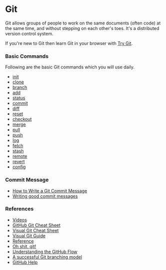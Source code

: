 # Git

Git allows groups of people to work on the same documents \(often code\) at the same time, and without stepping on each other's toes. It's a distributed version control system.

If you're new to Git then learn Git in your browser with [Try Git](https://try.github.io/).

### Basic Commands

Following are the basic Git commands which you will use daily.

* [init](https://git-scm.com/docs/git-init)
* [clone](https://git-scm.com/docs/git-clone)
* [branch](https://git-scm.com/docs/git-branch)
* [add](https://git-scm.com/docs/git-add)
* [status](https://git-scm.com/docs/git-status)
* [commit](https://git-scm.com/docs/git-commit)
* [diff](https://git-scm.com/docs/git-diff)
* [reset](https://git-scm.com/docs/git-reset)
* [checkout](https://git-scm.com/docs/git-checkout)
* [merge](https://git-scm.com/docs/git-merge)
* [pull](https://git-scm.com/docs/git-pull)
* [push](https://git-scm.com/docs/git-push)
* [log](https://git-scm.com/docs/git-log)
* [fetch](https://git-scm.com/docs/git-fetch)
* [stash](https://git-scm.com/docs/git-stash)
* [remote](https://git-scm.com/docs/git-remote)
* [revert](https://git-scm.com/docs/git-revert)
* [config](https://git-scm.com/docs/git-config)

### Commit Message

* [How to Write a Git Commit Message](https://chris.beams.io/posts/git-commit/)
* [Writing good commit messages](https://github.com/erlang/otp/wiki/writing-good-commit-messages)

### **References**

* [Videos](https://git-scm.com/videos)
* [GitHub Git Cheat Sheet](https://services.github.com/on-demand/downloads/github-git-cheat-sheet.pdf)
* [Visual Git Cheat Sheet](http://ndpsoftware.com/git-cheatsheet.html)
* [Visual Git Guide](https://marklodato.github.io/visual-git-guide/index-en.html)
* [Reference](https://git-scm.com/docs)
* [Oh shit, git!](http://ohshitgit.com/)
* [Understanding the GitHub Flow](https://guides.github.com/introduction/flow/)
* [A successful Git branching model](http://nvie.com/posts/a-successful-git-branching-model/)
* [GitHub Help](https://help.github.com/categories/bootcamp/)




